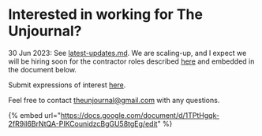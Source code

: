 # Interested in working for The Unjournal?

30 Jun 2023: See [latest-updates.md](../latest-updates.md "mention"). We are scaling-up, and I expect we will be hiring soon for the contractor roles described [here](https://bit.ly/Ujwork) and embedded in the document below.

Submit expressions of interest [here](https://bit.ly/Ujeoi). &#x20;

Feel free to contact theunjournal@gmail.com with any questions.

{% embed url="https://docs.google.com/document/d/1TPtHgqk-2fR9il6BrNtQA-PIKCounidzcBgGU58tgEg/edit" %}
